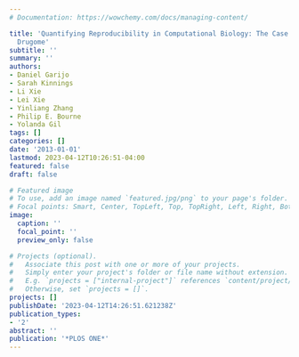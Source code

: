 ```yaml
---
# Documentation: https://wowchemy.com/docs/managing-content/

title: 'Quantifying Reproducibility in Computational Biology: The Case of the Tuberculosis
  Drugome'
subtitle: ''
summary: ''
authors:
- Daniel Garijo
- Sarah Kinnings
- Li Xie
- Lei Xie
- Yinliang Zhang
- Philip E. Bourne
- Yolanda Gil
tags: []
categories: []
date: '2013-01-01'
lastmod: 2023-04-12T10:26:51-04:00
featured: false
draft: false

# Featured image
# To use, add an image named `featured.jpg/png` to your page's folder.
# Focal points: Smart, Center, TopLeft, Top, TopRight, Left, Right, BottomLeft, Bottom, BottomRight.
image:
  caption: ''
  focal_point: ''
  preview_only: false

# Projects (optional).
#   Associate this post with one or more of your projects.
#   Simply enter your project's folder or file name without extension.
#   E.g. `projects = ["internal-project"]` references `content/project/deep-learning/index.md`.
#   Otherwise, set `projects = []`.
projects: []
publishDate: '2023-04-12T14:26:51.621238Z'
publication_types:
- '2'
abstract: ''
publication: '*PLOS ONE*'
---
```

